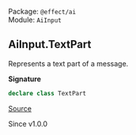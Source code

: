 Package: `@effect/ai`<br />
Module: `AiInput`<br />

## AiInput.TextPart

Represents a text part of a message.

**Signature**

```ts
declare class TextPart
```

[Source](https://github.com/Effect-TS/effect/tree/main/packages/ai/ai/src/AiInput.ts#L164)

Since v1.0.0